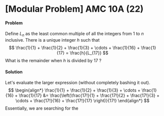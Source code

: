 # [Modular Problem] AMC 10A (22)

#### Problem

Define $L_n$ as the least common multiple of all the integers from $1$ to $n$ inclusive. There is a unique integer $h$ such that
$$
\frac{1}{1} + \frac{1}{2} + \frac{1}{3} + \cdots + \frac{1}{16} + \frac{1}{17} = \frac{h}{L_{17}}
$$
What is the remainder when $h$ is divided by $17$ ?

#### Solution

Let's evaluate the larger expression (without completely bashing it out).
$$
\begin{align*}
\frac{1}{1} + \frac{1}{2} + \frac{1}{3} + \cdots + \frac{1}{16} + \frac{1}{17} &= \frac{\left(\frac{17!}{1} + \frac{17!}{2} +  \frac{17!}{3} + \cdots + \frac{17!}{16} + \frac{17!}{17} \right)}{17!}
\end{align*}
$$
Essentially, we are searching for the 
